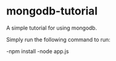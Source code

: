mongodb-tutorial
================

A simple tutorial for using mongodb.

Simply run the following command to run:

-npm install
-node app.js
